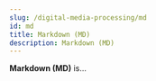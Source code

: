 ```yaml
---
slug: /digital-media-processing/md
id: md
title: Markdown (MD)
description: Markdown (MD)
---
```


**Markdown (MD)** is...
